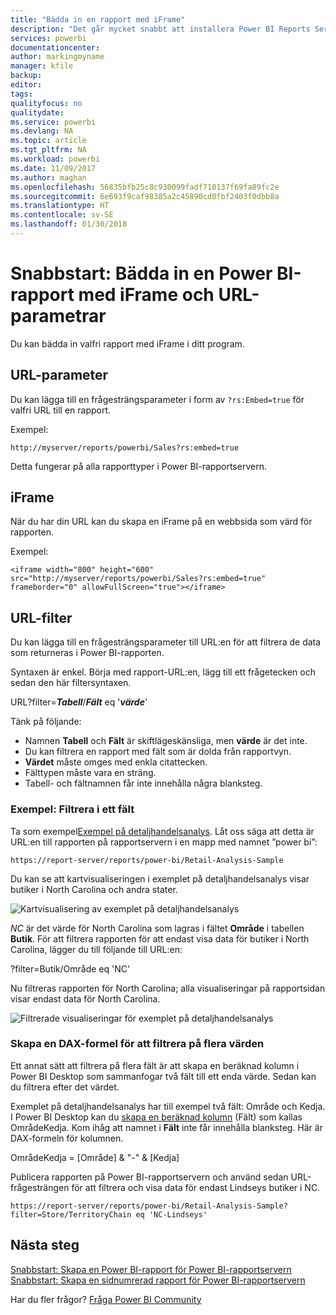 ```yaml
---
title: "Bädda in en rapport med iFrame"
description: "Det går mycket snabbt att installera Power BI Reports Server. Att hämta, installera eller konfigurera tar bara några minuter."
services: powerbi
documentationcenter: 
author: markingmyname
manager: kfile
backup: 
editor: 
tags: 
qualityfocus: no
qualitydate: 
ms.service: powerbi
ms.devlang: NA
ms.topic: article
ms.tgt_pltfrm: NA
ms.workload: powerbi
ms.date: 11/09/2017
ms.author: maghan
ms.openlocfilehash: 56835bfb25c8c930099fadf710137f69fa89fc2e
ms.sourcegitcommit: 6e693f9caf98385a2c45890cd0fbf2403f0dbb8a
ms.translationtype: HT
ms.contentlocale: sv-SE
ms.lasthandoff: 01/30/2018
---
```

# <a name="quickstart-embed-a-power-bi-report-using-an-iframe-and-url-parameters"></a>Snabbstart: Bädda in en Power BI-rapport med iFrame och URL-parametrar

Du kan bädda in valfri rapport med iFrame i ditt program. 

## <a name="url-parameter"></a>URL-parameter

Du kan lägga till en frågesträngsparameter i form av `?rs:Embed=true` för valfri URL till en rapport.

Exempel:

```
http://myserver/reports/powerbi/Sales?rs:embed=true
```

Detta fungerar på alla rapporttyper i Power BI-rapportservern.

## <a name="iframe"></a>iFrame

När du har din URL kan du skapa en iFrame på en webbsida som värd för rapporten.

Exempel:

```
<iframe width="800" height="600" src="http://myserver/reports/powerbi/Sales?rs:embed=true" frameborder="0" allowFullScreen="true"></iframe>
```

## <a name="url-filter"></a>URL-filter

Du kan lägga till en frågesträngsparameter till URL:en för att filtrera de data som returneras i Power BI-rapporten.

Syntaxen är enkel. Börja med rapport-URL:en, lägg till ett frågetecken och sedan den här filtersyntaxen.

URL?filter=***Tabell***/***Fält*** eq '***värde***'

Tänk på följande:

- Namnen **Tabell** och **Fält** är skiftlägeskänsliga, men **värde** är det inte.
- Du kan filtrera en rapport med fält som är dolda från rapportvyn.
- **Värdet** måste omges med enkla citattecken.
- Fälttypen måste vara en sträng.
- Tabell- och fältnamnen får inte innehålla några blanksteg.

###  <a name="example-filter-on-a-field"></a>Exempel: Filtrera i ett fält

Ta som exempel[Exempel på detaljhandelsanalys](../sample-datasets.md). Låt oss säga att detta är URL:en till rapporten på rapportservern i en mapp med namnet ”power bi”:

```
https://report-server/reports/power-bi/Retail-Analysis-Sample
```

Du kan se att kartvisualiseringen i exemplet på detaljhandelsanalys visar butiker i North Carolina och andra stater.

![Kartvisualisering av exemplet på detaljhandelsanalys](media/quickstart-embed/report-server-retail-analysis-sample-map.png)

*NC* är det värde för North Carolina som lagras i fältet **Område** i tabellen **Butik**. För att filtrera rapporten för att endast visa data för butiker i North Carolina, lägger du till följande till URL:en:

?filter=Butik/Område eq 'NC'

Nu filtreras rapporten för North Carolina; alla visualiseringar på rapportsidan visar endast data för North Carolina.

![Filtrerade visualiseringar för exemplet på detaljhandelsanalys](media/quickstart-embed/report-server-retail-analysis-sample-filtered-map.png)

### <a name="create-a-dax-formula-to-filter-on-multiple-values"></a>Skapa en DAX-formel för att filtrera på flera värden

Ett annat sätt att filtrera på flera fält är att skapa en beräknad kolumn i Power BI Desktop som sammanfogar två fält till ett enda värde. Sedan kan du filtrera efter det värdet.

Exemplet på detaljhandelsanalys har till exempel två fält: Område och Kedja. I Power BI Desktop kan du [skapa en beräknad kolumn](../desktop-tutorial-create-calculated-columns.md) (Fält) som kallas OmrådeKedja. Kom ihåg att namnet i **Fält** inte får innehålla blanksteg. Här är DAX-formeln för kolumnen.

OmrådeKedja = [Område] & "-" & [Kedja]

Publicera rapporten på Power BI-rapportservern och använd sedan URL-frågesträngen för att filtrera och visa data för endast Lindseys butiker i NC.

```
https://report-server/reports/power-bi/Retail-Analysis-Sample?filter=Store/TerritoryChain eq 'NC-Lindseys'

```

## <a name="next-steps"></a>Nästa steg

[Snabbstart: Skapa en Power BI-rapport för Power BI-rapportservern](quickstart-create-powerbi-report.md)  
[Snabbstart: Skapa en sidnumrerad rapport för Power BI-rapportservern](quickstart-create-paginated-report.md)  

Har du fler frågor? [Fråga Power BI Community](https://community.powerbi.com/)